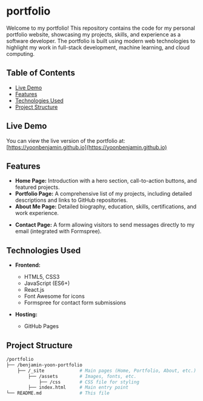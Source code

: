 # portfolio

Welcome to my portfolio! This repository contains the code for my personal portfolio website, showcasing my projects, skills, and experience as a software developer. The portfolio is built using modern web technologies to highlight my work in full-stack development, machine learning, and cloud computing.

## Table of Contents
- [Live Demo](#live-demo)
- [Features](#features)
- [Technologies Used](#technologies-used)
- [Project Structure](#project-structure)

## Live Demo
You can view the live version of the portfolio at:  
[https://yoonbenjamin.github.io](https://yoonbenjamin.github.io)

## Features
- **Home Page:** Introduction with a hero section, call-to-action buttons, and featured projects.
- **Portfolio Page:** A comprehensive list of my projects, including detailed descriptions and links to GitHub repositories.
- **About Me Page:** Detailed biography, education, skills, certifications, and work experience.
<!-- - **Blog Page:** A section for technical blog articles and tutorials (optional, if included). -->
- **Contact Page:** A form allowing visitors to send messages directly to my email (integrated with Formspree).

## Technologies Used
- **Frontend:**
  - HTML5, CSS3
  - JavaScript (ES6+)
  - React.js
  - Font Awesome for icons
  - Formspree for contact form submissions

- **Hosting:**
  - GitHub Pages

## Project Structure

```bash
/portfolio
├── /benjamin-yoon-portfolio
    ├── /_site             # Main pages (Home, Portfolio, About, etc.)
        ├── /assets        # Images, fonts, etc.
            ├── /css       # CSS file for styling
        ├── index.html     # Main entry point
└── README.md              # This file
